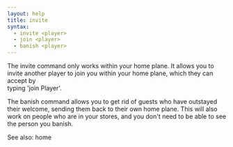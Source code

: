 ```yaml
---
layout: help
title: invite
syntax:
  - invite <player>
  - join <player>
  - banish <player>
---
```



The invite command only works within your home plane.  It allows you to invite
another player to join you within your home plane, which they can accept by  
typing 'join Player'.

The banish command allows you to get rid of guests who have outstayed their 
welcome, sending them back to their own home plane.  This will also work on 
people who are in your stores, and you don't need to be able to see the 
person you banish.

See also: home
